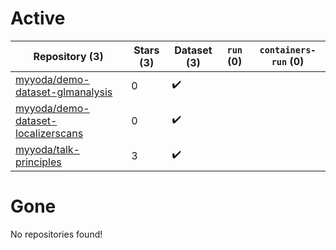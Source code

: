 # Active
| Repository (3) | Stars (3) | Dataset (3) | `run` (0) | `containers-run` (0) |
| --- | --- | --- | --- | --- |
| [myyoda/demo-dataset-glmanalysis](https://github.com/myyoda/demo-dataset-glmanalysis) | 0 | :heavy_check_mark: |  |  |
| [myyoda/demo-dataset-localizerscans](https://github.com/myyoda/demo-dataset-localizerscans) | 0 | :heavy_check_mark: |  |  |
| [myyoda/talk-principles](https://github.com/myyoda/talk-principles) | 3 | :heavy_check_mark: |  |  |

# Gone
No repositories found!
